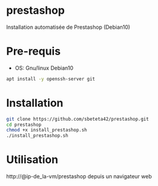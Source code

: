 # prestashop
Installation automatisée de Prestashop (Debian10)

# Pre-requis
- OS: Gnu/linux Debian10
```bash
apt install -y openssh-server git
```

# Installation
```bash
git clone https://github.com/sbeteta42/prestashop.git
cd prestashop
chmod +x install_prestashop.sh
./install_prestashop.sh
```
# Utilisation
http://@ip-de_la-vm/prestashop depuis un navigateur web
